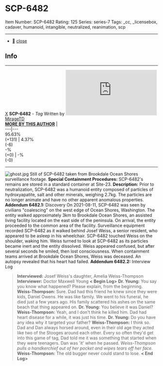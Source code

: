 # SCP-6482
Item Number: SCP-6482
Rating: 125
Series: series-7
Tags: _cc, _licensebox, cadaver, humanoid, intangible, neutralized, reanimation, scp

---

  * [](javascript:;)
[close](javascript:;)
## Info
* * *
[X](javascript:;)
**SCP-6482** \- _Tag_
Written by [![MirageTD](https://www.wikidot.com/avatar.php?userid=3374709&amp;size=small&amp;timestamp=1742520199)](http://www.wikidot.com/user:info/miragetd)[MirageTD](http://www.wikidot.com/user:info/miragetd)  
**[MORE BY THIS AUTHOR](/miragetd)**
|   
---|---  
95.63%  
(+131) | 4.37%  
(-6)  
-%  
(+0) | -%  
(-0)  
* * *

![ghost.jpg](https://scp-wiki.wdfiles.com/local--files/scp-6482/ghost.jpg)
Still of SCP-6482 taken from Brookdale Ocean Shores surveillance footage.
**Special Containment Procedures:** SCP-6482's remains are stored in a standard container at Site-23.
**Description:** Prior to neutralization, SCP-6482 was a humanoid entity composed of particles of hydroxyapatite, salt and other minerals, weighing 2.7kg. The particles are no longer animate and have no other apparent anomalous properties.
**Addendum 6482.1:** Discovery
On 2021-08-11, SCP-6482 was seen by civilians "coalescing" on the west edge of Ocean Shores, Washington. The entity walked approximately 3km to Brookdale Ocean Shores, an assisted living facility located on the east side of the peninsula. On arrival, the entity proceeded to the common area of the facility. Surveillance equipment recorded SCP-6482 as it walked behind Josef Weiss, a senior resident, who appeared to be asleep in his wheelchair. SCP-6482 touched Weiss on the shoulder, waking him. Weiss turned to look at SCP-6482 as its particles became inert and the entity dissolved. Weiss appeared confused, but after several seconds he smiled, then lost consciousness.
When containment teams arrived at Brookdale Ocean Shores, Weiss was deceased. An autopsy revealed that his heart had failed.
**Addendum 6482.2:** Interview Log
> **Interviewed:** Josef Weiss's daughter, Amelia Weiss-Thompson
> **Interviewer:** Doctor Maxwell Young
> **< Begin Log>**
> **Dr. Young:** You say you know what happened? Please explain, from the beginning.
> **Weiss-Thompson:** Sure. Dad had this friend he knew since they were kids, Daniel Owens. He was like family. We went to his funeral, he died just a few years ago. His family scattered his ashes on the same beach that thing appeared on.
> **Dr. Young:** You believe it was Daniel?
> **Weiss-Thompson:** Yeah, and I don't think he killed him. Dad had heart disease for a while, it was just his time.
> **Dr. Young:** Do you have any idea why it targeted your father?
> **Weiss-Thompson:** I think so. Dad and Dan always horsed around, even in their old age they acted like two of the Stooges around each other. Every so often they'd get into this game of tag, Dad told me it was something that started when they were teenagers. Dan was 'it' when he passed.
> _Weiss-Thompson pulls a handkerchief out of her pocket and wipes tears off her face._
> **Weiss-Thompson:** The old bugger never could stand to lose.
> **< End Log>**